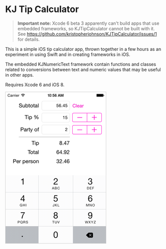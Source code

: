 KJ Tip Calculator
=================

> **Important note:** Xcode 6 beta 3 apparently can't build apps that use embedded frameworks, so KJTipCalculator cannot be built with it. See <https://github.com/kristopherjohnson/KJTipCalculator/issues/1> for details.

This is a simple iOS tip calculator app, thrown together in a few hours as an experiment in using Swift and in creating frameworks in iOS.

The embedded KJNumericText framework contain functions and classes related to conversions between text and numeric values that may be useful in other apps.

Requires Xcode 6 and iOS 8.

![Screenshot](KJTipCalculatorScreenshot.png)
